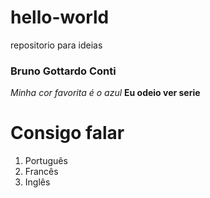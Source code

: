 # hello-world
repositorio para ideias
### Bruno Gottardo Conti
*Minha cor favorita é o azul*
**Eu odeio ver serie**
# Consigo falar
1. Português
2. Francês
3. Inglês
